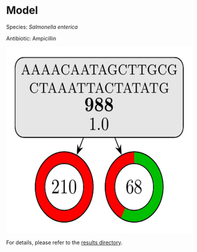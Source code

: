
# Model

Species: *Salmonella enterica*

Antibiotic: Ampicillin

<img src="./model.png" width=500 height=500 />

For details, please refer to the [results directory](../../../../../results/cart_b/salmonella%20enterica/ampicillin/repeat_2/).

